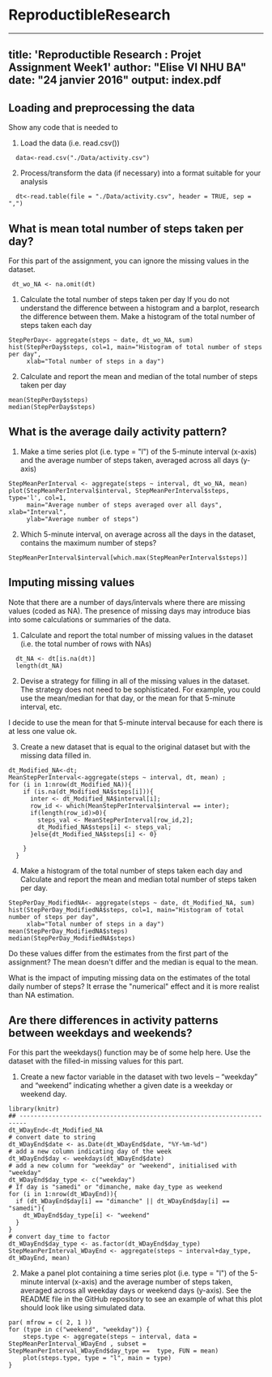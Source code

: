# ReproductibleResearch
---
title: 'Reproductible Research : Projet Assignment Week1'
author: "Elise VI NHU BA"
date: "24 janvier 2016"
output: index.pdf
---

## Loading and preprocessing the data

Show any code that is needed to

1. Load the data (i.e. read.csv())

```{r}
  data<-read.csv("./Data/activity.csv")
```
  
2. Process/transform the data (if necessary) into a format suitable for your analysis
```{r}
  dt<-read.table(file = "./Data/activity.csv", header = TRUE, sep = ",")
```
## What is mean total number of steps taken per day?

For this part of the assignment, you can ignore the missing values in the dataset.
```{r}
 dt_wo_NA <- na.omit(dt) 
```

1. Calculate the total number of steps taken per day
    If you do not understand the difference between a histogram and a barplot, research the difference between them. Make a histogram of the total number of steps taken each day
    
```{r}
StepPerDay<- aggregate(steps ~ date, dt_wo_NA, sum)    
hist(StepPerDay$steps, col=1, main="Histogram of total number of steps per day", 
     xlab="Total number of steps in a day")
```   
    
    
2. Calculate and report the mean and median of the total number of steps taken per day
    
```{r}
mean(StepPerDay$steps)
median(StepPerDay$steps)
```   

## What is the average daily activity pattern?

1.    Make a time series plot (i.e. type = "l") of the 5-minute interval (x-axis) and the average number of steps taken, averaged across all days (y-axis)
```{r}
StepMeanPerInterval <- aggregate(steps ~ interval, dt_wo_NA, mean)
plot(StepMeanPerInterval$interval, StepMeanPerInterval$steps, type='l', col=1, 
     main="Average number of steps averaged over all days", xlab="Interval", 
     ylab="Average number of steps")
``` 

2.    Which 5-minute interval, on average across all the days in the dataset, contains the maximum number of steps?

```{r}
StepMeanPerInterval$interval[which.max(StepMeanPerInterval$steps)]
``` 



## Imputing missing values

Note that there are a number of days/intervals where there are missing values (coded as NA). The presence of missing days may introduce bias into some calculations or summaries of the data.

1. Calculate and report the total number of missing values in the dataset (i.e. the total number of rows with NAs)
```{r}
  dt_NA <- dt[is.na(dt)]
  length(dt_NA)
```
2. Devise a strategy for filling in all of the missing values in the dataset. The strategy does not need to be sophisticated. For example, you could use the mean/median for that day, or the mean for that 5-minute interval, etc.

I decide to use the mean for that 5-minute interval because for each there is at less one value ok.

3. Create a new dataset that is equal to the original dataset but with the missing data filled in.

```{r}
dt_Modified_NA<-dt;
MeanStepPerInterval<-aggregate(steps ~ interval, dt, mean) ;
for (i in 1:nrow(dt_Modified_NA)){
    if (is.na(dt_Modified_NA$steps[i])){
      inter <- dt_Modified_NA$interval[i];
      row_id <- which(MeanStepPerInterval$interval == inter);
      if(length(row_id)>0){
        steps_val <- MeanStepPerInterval[row_id,2];
        dt_Modified_NA$steps[i] <- steps_val;
      }else{dt_Modified_NA$steps[i] <- 0}
      
    }
  } 
```


4. Make a histogram of the total number of steps taken each day and Calculate and report the mean and median total number of steps taken per day. 

```{r}
StepPerDay_ModifiedNA<- aggregate(steps ~ date, dt_Modified_NA, sum)    
hist(StepPerDay_ModifiedNA$steps, col=1, main="Histogram of total number of steps per day", 
     xlab="Total number of steps in a day")
mean(StepPerDay_ModifiedNA$steps)
median(StepPerDay_ModifiedNA$steps)
```
Do these values differ from the estimates from the first part of the assignment?
The mean doesn't differ and the median is equal to the mean.

What is the impact of imputing missing data on the estimates of the total daily number of steps?
It errase the "numerical" effect and it is more realist than NA estimation.


## Are there differences in activity patterns between weekdays and weekends?

For this part the weekdays() function may be of some help here. Use the dataset with the filled-in missing values for this part.

1. Create a new factor variable in the dataset with two levels – “weekday” and “weekend” indicating whether a given date is a weekday or weekend day.



```{r}
library(knitr)
## ------------------------------------------------------------------------
dt_WDayEnd<-dt_Modified_NA
# convert date to string
dt_WDayEnd$date <- as.Date(dt_WDayEnd$date, "%Y-%m-%d")
# add a new column indicating day of the week 
dt_WDayEnd$day <- weekdays(dt_WDayEnd$date)
# add a new column for "weekday" or "weekend", initialised with "weekday"
dt_WDayEnd$day_type <- c("weekday")
# If day is "samedi" or "dimanche, make day_type as weekend
for (i in 1:nrow(dt_WDayEnd)){
  if (dt_WDayEnd$day[i] == "dimanche" || dt_WDayEnd$day[i] == "samedi"){
    dt_WDayEnd$day_type[i] <- "weekend"
  }
}
# convert day_time to factor
dt_WDayEnd$day_type <- as.factor(dt_WDayEnd$day_type)
StepMeanPerInterval_WDayEnd <- aggregate(steps ~ interval+day_type, dt_WDayEnd, mean)

```

2. Make a panel plot containing a time series plot (i.e. type = "l") of the 5-minute interval (x-axis) and the average number of steps taken, averaged across all weekday days or weekend days (y-axis). See the README file in the GitHub repository to see an example of what this plot should look like using simulated data.


```{r}
par( mfrow = c( 2, 1 ))
for (type in c("weekend", "weekday")) {
    steps.type <- aggregate(steps ~ interval, data = StepMeanPerInterval_WDayEnd , subset = StepMeanPerInterval_WDayEnd$day_type ==  type, FUN = mean)
    plot(steps.type, type = "l", main = type)
}

```
